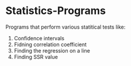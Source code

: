 # Statistics-Programs

Programs that perform various statitical tests like:
1. Confidence intervals
2. Fidning correlation coefficient
3. Finding the regression on a line
4. Finding SSR value